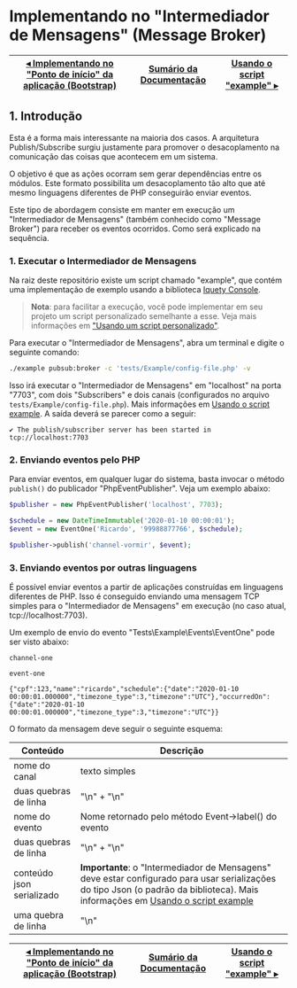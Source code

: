 # Implementando no "Intermediador de Mensagens" (Message Broker)

[◂ Implementando no "Ponto de início" da aplicação (Bootstrap)](02-implementando-no-bootstrap.md) | [Sumário da Documentação](indice.md) | [Usando o script "example" ▸](04-usando-script-example.md)
-- | -- | --

## 1. Introdução

Esta é a forma mais interessante na maioria dos casos. A arquitetura Publish/Subscribe surgiu justamente para promover o desacoplamento na comunicação das coisas que acontecem em um sistema.

O objetivo é que as ações ocorram sem gerar dependências entre os módulos. Este formato possibilita um desacoplamento tão alto que até mesmo linguagens diferentes de PHP conseguirão enviar eventos.

Este tipo de abordagem consiste em manter em execução um "Intermediador de Mensagens" (também conhecido como "Message Broker") para receber os eventos ocorridos. Como será explicado na sequência.

### 1. Executar o Intermediador de Mensagens

Na raiz deste repositório existe um script chamado "example", que contém uma implementação de exemplo usando a biblioteca [Iquety Console](https://github.com/iquety/console).

> **Nota**: para facilitar a execução, você pode implementar em seu projeto um script personalizado semelhante a esse. Veja mais informações em ["Usando um script personalizado"](05-usando-script-personalizado.md).

Para executar o "Intermediador de Mensagens", abra um terminal e digite o seguinte comando:

```bash
./example pubsub:broker -c 'tests/Example/config-file.php' -v
```

Isso irá executar o "Intermediador de Mensagens" em "localhost" na porta "7703", com dois "Subscribers" e dois canais (configurados no arquivo `tests/Example/config-file.php`). Mais informações em [Usando o script example](04-usando-script-example.md). A saída deverá se parecer como a seguir:

```text
✔ The publish/subscriber server has been started in tcp://localhost:7703
```

### 2. Enviando eventos pelo PHP

Para enviar eventos, em qualquer lugar do sistema, basta invocar o método `publish()` do publicador "PhpEventPublisher". Veja um exemplo abaixo:

```php
$publisher = new PhpEventPublisher('localhost', 7703);

$schedule = new DateTimeImmutable('2020-01-10 00:00:01');
$event = new EventOne('Ricardo', '99988877766', $schedule);

$publisher->publish('channel-vormir', $event);
```

### 3. Enviando eventos por outras linguagens

É possível enviar eventos a partir de aplicações construídas em linguagens diferentes de PHP. Isso é conseguido enviando uma mensagem TCP simples para o "Intermediador de Mensagens" em execução (no caso atual, tcp://localhost:7703).

Um exemplo de envio do evento "Tests\Example\Events\EventOne" pode ser visto abaixo:

```text
channel-one

event-one

{"cpf":123,"name":"ricardo","schedule":{"date":"2020-01-10 00:00:01.000000","timezone_type":3,"timezone":"UTC"},"occurredOn":{"date":"2020-01-10 00:00:01.000000","timezone_type":3,"timezone":"UTC"}}
```

O formato da mensagem deve seguir o seguinte esquema:

Conteúdo | Descrição
-- | --
nome do canal | texto simples
duas quebras de linha | "\n" + "\n"
nome do evento | Nome retornado pelo método Event->label() do evento
duas quebras de linha | "\n" + "\n"
conteúdo json serializado | **Importante**: o "Intermediador de Mensagens" deve estar configurado para usar serializações do tipo Json (o padrão da biblioteca). Mais informações em [Usando o script example](04-usando-script-example.md)
uma quebra de linha | "\n"

[◂ Implementando no "Ponto de início" da aplicação (Bootstrap)](02-implementando-no-bootstrap.md) | [Sumário da Documentação](indice.md) | [Usando o script "example" ▸](04-usando-script-example.md)
-- | -- | --
